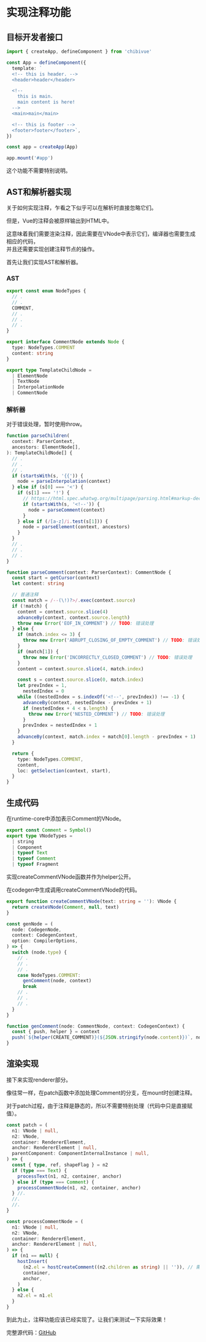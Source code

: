 # 实现注释功能

## 目标开发者接口

```ts
import { createApp, defineComponent } from 'chibivue'

const App = defineComponent({
  template: `
  <!-- this is header. -->
  <header>header</header>

  <!-- 
    this is main.
    main content is here!
  -->
  <main>main</main>

  <!-- this is footer -->
  <footer>footer</footer>`,
})

const app = createApp(App)

app.mount('#app')
```

这个功能不需要特别说明。

## AST和解析器实现

关于如何实现注释，乍看之下似乎可以在解析时直接忽略它们。

但是，Vue的注释会被原样输出到HTML中。

这意味着我们需要渲染注释，因此需要在VNode中表示它们，编译器也需要生成相应的代码，  
并且还需要实现创建注释节点的操作。

首先让我们实现AST和解析器。

### AST

```ts
export const enum NodeTypes {
  // .
  // .
  COMMENT,
  // .
  // .
  // .
}

export interface CommentNode extends Node {
  type: NodeTypes.COMMENT
  content: string
}

export type TemplateChildNode =
  | ElementNode
  | TextNode
  | InterpolationNode
  | CommentNode
```

### 解析器

对于错误处理，暂时使用throw。

```ts
function parseChildren(
  context: ParserContext,
  ancestors: ElementNode[],
): TemplateChildNode[] {
  // .
  // .
  // .
  if (startsWith(s, '{{')) {
    node = parseInterpolation(context)
  } else if (s[0] === '<') {
    if (s[1] === '!') {
      // https://html.spec.whatwg.org/multipage/parsing.html#markup-declaration-open-state
      if (startsWith(s, '<!--')) {
        node = parseComment(context)
      }
    } else if (/[a-z]/i.test(s[1])) {
      node = parseElement(context, ancestors)
    }
  }
  // .
  // .
  // .
}

function parseComment(context: ParserContext): CommentNode {
  const start = getCursor(context)
  let content: string

  // 普通注释
  const match = /--(\!)?>/.exec(context.source)
  if (!match) {
    content = context.source.slice(4)
    advanceBy(context, context.source.length)
    throw new Error('EOF_IN_COMMENT') // TODO: 错误处理
  } else {
    if (match.index <= 3) {
      throw new Error('ABRUPT_CLOSING_OF_EMPTY_COMMENT') // TODO: 错误处理
    }
    if (match[1]) {
      throw new Error('INCORRECTLY_CLOSED_COMMENT') // TODO: 错误处理
    }
    content = context.source.slice(4, match.index)

    const s = context.source.slice(0, match.index)
    let prevIndex = 1,
      nestedIndex = 0
    while ((nestedIndex = s.indexOf('<!--', prevIndex)) !== -1) {
      advanceBy(context, nestedIndex - prevIndex + 1)
      if (nestedIndex + 4 < s.length) {
        throw new Error('NESTED_COMMENT') // TODO: 错误处理
      }
      prevIndex = nestedIndex + 1
    }
    advanceBy(context, match.index + match[0].length - prevIndex + 1)
  }

  return {
    type: NodeTypes.COMMENT,
    content,
    loc: getSelection(context, start),
  }
}
```

## 生成代码

在runtime-core中添加表示Comment的VNode。

```ts
export const Comment = Symbol()
export type VNodeTypes =
  | string
  | Component
  | typeof Text
  | typeof Comment
  | typeof Fragment
```

实现createCommentVNode函数并作为helper公开。

在codegen中生成调用createCommentVNode的代码。

```ts
export function createCommentVNode(text: string = ''): VNode {
  return createVNode(Comment, null, text)
}
```

```ts
const genNode = (
  node: CodegenNode,
  context: CodegenContext,
  option: CompilerOptions,
) => {
  switch (node.type) {
    // .
    // .
    // .
    case NodeTypes.COMMENT:
      genComment(node, context)
      break
    // .
    // .
    // .
  }
}

function genComment(node: CommentNode, context: CodegenContext) {
  const { push, helper } = context
  push(`${helper(CREATE_COMMENT)}(${JSON.stringify(node.content)})`, node)
}
```

## 渲染实现

接下来实现renderer部分。

像往常一样，在patch函数中添加处理Comment的分支，在mount时创建注释。

对于patch过程，由于注释是静态的，所以不需要特别处理（代码中只是直接赋值）。

```ts
const patch = (
  n1: VNode | null,
  n2: VNode,
  container: RendererElement,
  anchor: RendererElement | null,
  parentComponent: ComponentInternalInstance | null,
) => {
  const { type, ref, shapeFlag } = n2
  if (type === Text) {
    processText(n1, n2, container, anchor)
  } else if (type === Comment) {
    processCommentNode(n1, n2, container, anchor)
  } //.
  //.
  //.
}

const processCommentNode = (
  n1: VNode | null,
  n2: VNode,
  container: RendererElement,
  anchor: RendererElement | null,
) => {
  if (n1 == null) {
    hostInsert(
      (n2.el = hostCreateComment((n2.children as string) || '')), // 需要在nodeOps中实现hostCreateComment！
      container,
      anchor,
    )
  } else {
    n2.el = n1.el
  }
}
```

到此为止，注释功能应该已经实现了。让我们来测试一下实际效果！

完整源代码：[GitHub](https://github.com/chibivue-land/chibivue/tree/main/book/impls/50_basic_template_compiler/035_comment) 
